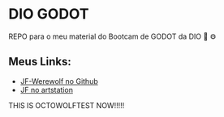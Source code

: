 
# DIO GODOT

REPO para o meu material do Bootcam de GODOT da DIO 🤖 ⚙

## Meus Links:

- [JF-Werewolf no Github](https://github.com/JF-Werewolf)
- [JF no artstation](https://j_werewolf.artstation.com/)

THIS IS OCTOWOLFTEST NOW!!!!! 

